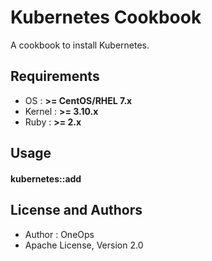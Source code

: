 Kubernetes Cookbook
======================
A cookbook to install Kubernetes.

Requirements
------------
* OS     : **>= CentOS/RHEL 7.x**
* Kernel : **>= 3.10.x**
* Ruby   : **>= 2.x**

Usage
-----
#### kubernetes::add


License and Authors
-------------------

- Author : OneOps
- Apache License, Version 2.0
